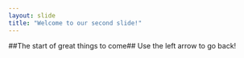 ```yaml
---
layout: slide
title: "Welcome to our second slide!"
---
```

##The start of great things to come##
Use the left arrow to go back!
